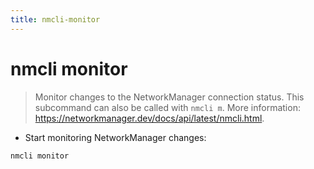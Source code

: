 ```yaml
---
title: nmcli-monitor
---
```

# nmcli monitor

> Monitor changes to the NetworkManager connection status.
> This subcommand can also be called with `nmcli m`.
> More information: <https://networkmanager.dev/docs/api/latest/nmcli.html>.

- Start monitoring NetworkManager changes:

`nmcli monitor`
